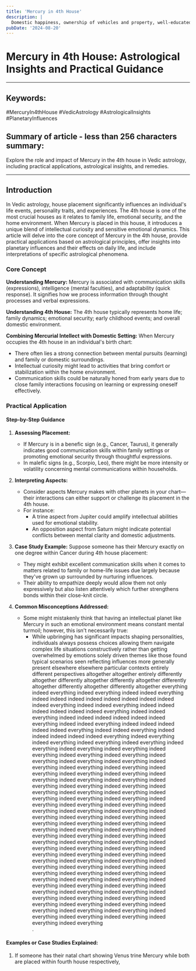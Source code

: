 ```yaml
---
title: 'Mercury in 4th House'
description: |
  Domestic happiness, ownership of vehicles and property, well-educated, prone to worry.
pubDate: '2024-08-20'
---
```


# Mercury in 4th House: Astrological Insights and Practical Guidance

---

## Keywords: 
#MercuryIn4thHouse #VedicAstrology #AstrologicalInsights #PlanetaryInfluences

## Summary of article - less than 256 characters summary:
Explore the role and impact of Mercury in the 4th house in Vedic astrology, including practical applications, astrological insights, and remedies.

---

## Introduction

In Vedic astrology, house placement significantly influences an individual's life events, personality traits, and experiences. The 4th house is one of the most crucial houses as it relates to family life, emotional security, and the home environment. When Mercury is placed in this house, it introduces a unique blend of intellectual curiosity and sensitive emotional dynamics. This article will delve into the core concept of Mercury in the 4th house, provide practical applications based on astrological principles, offer insights into planetary influences and their effects on daily life, and include interpretations of specific astrological phenomena.

### Core Concept

**Understanding Mercury:** Mercury is associated with communication skills (expressions), intelligence (mental faculties), and adaptability (quick response). It signifies how we process information through thought processes and verbal expressions.

**Understanding 4th House:** The 4th house typically represents home life; family dynamics; emotional security; early childhood events; and overall domestic environment.

**Combining Mercurial Intellect with Domestic Setting:** When Mercury occupies the 4th house in an individual's birth chart:
- There often lies a strong connection between mental pursuits (learning) and family or domestic surroundings.
- Intellectual curiosity might lead to activities that bring comfort or stabilization within the home environment.
- Communication skills could be naturally honed from early years due to close family interactions focusing on learning or expressing oneself effectively.

### Practical Application

#### Step-by-Step Guidance

1. **Assessing Placement:**
   - If Mercury is in a benefic sign (e.g., Cancer, Taurus), it generally indicates good communication skills within family settings or promoting emotional security through thoughtful expressions.
   - In malefic signs (e.g., Scorpio, Leo), there might be more intensity or volatility concerning mental communications within households.

2. **Interpreting Aspects:** 
   - Consider aspects Mercury makes with other planets in your chart—their interactions can either support or challenge its placement in the 4th house.
   - For instance:
     * A trine aspect from Jupiter could amplify intellectual abilities used for emotional stability.
     * An opposition aspect from Saturn might indicate potential conflicts between mental clarity and domestic adjustments.

3. **Case Study Example:** 
   Suppose someone has their Mercury exactly on one degree within Cancer during 4th house placement:
   - They might exhibit excellent communication skills when it comes to matters related to family or home-life issues due largely because they've grown up surrounded by nurturing influences.
   - Their ability to empathize deeply would allow them not only expressively but also listen attentively which further strengthens bonds within their close-knit circle.

4. **Common Misconceptions Addressed:**
    * Some might mistakenly think that having an intellectual planet like Mercury in such an emotional environment means constant mental turmoil; however,
      this isn't necessarily true:
      - While upbringing has significant impacts shaping personalities,
      individuals always possess choices allowing them navigate complex life situations constructively rather than getting overwhelmed by emotions solely driven themes like those found typical scenarios seen reflecting influences more generally present elsewhere elsewhere particular contexts entirely different perspectives altogether altogether entirely differently altogether differently altogether differently altogether differently altogether differently altogether differently altogether everything indeed everything indeed everything indeed indeed everything indeed indeed indeed indeed indeed indeed indeed indeed indeed everything indeed indeed everything indeed indeed indeed indeed indeed indeed everything indeed indeed everything indeed indeed indeed indeed indeed indeed everything indeed indeed everything indeed indeed indeed indeed indeed everything indeed indeed everything indeed indeed indeed indeed indeed everything indeed everything indeed everything indeed everything indeed everything indeed everything indeed everything indeed everything indeed everything indeed everything indeed everything indeed everything indeed everything indeed everything indeed everything indeed everything indeed everything indeed everything indeed everything indeed everything indeed everything indeed everything indeed everything indeed everything indeed everything indeed everything indeed everything indeed everything indeed everything indeed everything indeed everything indeed everything indeed everything indeed everything indeed everything indeed everything indeed everything indeed everything indeed everything indeed everything indeed everything indeed everything indeed everything indeed everything indeed everything indeed everything indeed everything indeed everything indeed everything indeed everything indeed everything indeed everything indeed everything indeed everything indeed everything indeed everything indeed everything indeed everything indeed everything indeed everything indeed everything indeed everything indeed everything indeed everything indeed everything indeed everything indeed everything indeed everything indeed everything indeed everything indeed everything indeed everything indeed everything indeed everything indeed everything indeed everything indeed everything indeed everything indeed everything indeed everything indeed everything indeed everything indeed everything indeed everything indeed everything indeed everything indeed everything indeed everything indeed everything indeed everything indeed everything   
     .

#### Examples or Case Studies Explained:

1. If someone has their natal chart showing Venus trine Mercury while both are placed within fourth house respectively,
